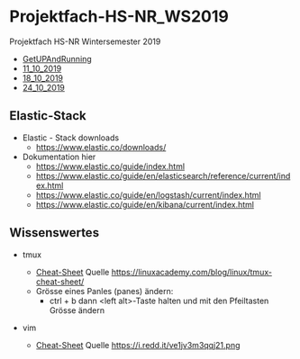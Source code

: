 # Projektfach-HS-NR_WS2019
Projektfach HS-NR Wintersemester 2019
*  [GetUPAndRunning](https://github.com/AVitg/Projektfach-HS-NR_WS2019-20/blob/master/Run.md)
*  [11_10_2019](https://github.com/AVitg/Projektfach-HS-NR_WS2019-20/blob/master/2019_10_11/)
*  [18_10_2019](https://github.com/AVitg/Projektfach-HS-NR_WS2019-20/blob/master/2019_10_18/)
*  [24_10_2019](https://github.com/AVitg/Projektfach-HS-NR_WS2019-20/tree/master/2019_10_24/)

## Elastic-Stack
  * Elastic - Stack downloads
    * https://www.elastic.co/downloads/ 
  * Dokumentation hier
    * https://www.elastic.co/guide/index.html
	* https://www.elastic.co/guide/en/elasticsearch/reference/current/index.html
	* https://www.elastic.co/guide/en/logstash/current/index.html
	* https://www.elastic.co/guide/en/kibana/current/index.html
	

## Wissenswertes
* tmux
  * [Cheat-Sheet](https://github.com/AVitg/Projektfach-HS-NR_WS2019-20/blob/master/Library/Linux/tmux_cheat_sheet.png) Quelle https://linuxacademy.com/blog/linux/tmux-cheat-sheet/
  * Grösse eines Panles (panes) ändern:
    * ctrl + b dann  \<left alt\>-Taste halten und mit den Pfeiltasten Grösse ändern 
  
* vim
  * [Cheat-Sheet](https://github.com/AVitg/Projektfach-HS-NR_WS2019-20/blob/master/Library/Linux/vim_cheat_sheet.png) Quelle https://i.redd.it/ve1jv3m3qqj21.png 
